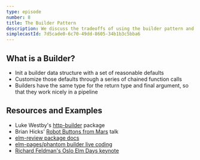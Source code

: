 ```yaml
---
type: episode
number: 8
title: The Builder Pattern
description: We discuss the tradeoffs of using the builder pattern and how to get started with it.
simplecastId: 7d5cade0-6c70-49dd-8605-34b1b3c5bba6
---
```


## What is a Builder?

- Init a builder data structure with a set of reasonable defaults
- Customize those defaults through a series of chained function calls
- Builders have the same type for the return type and final argument, so that they work nicely in a pipeline

## Resources and Examples

- Luke Westby's [http-builder](https://package.elm-lang.org/packages/lukewestby/elm-http-builder/latest/) package
- Brian Hicks' [Robot Buttons from Mars](https://www.youtube.com/watch?v=PDyWP-0H4Zo) talk
- [elm-review package docs](https://package.elm-lang.org/packages/jfmengels/elm-review/latest/)
- [elm-pages/phantom builder live coding](https://www.youtube.com/watch?v=NH4jF0-ZTtY)
- [Richard Feldman's Oslo Elm Days keynote](https://www.youtube.com/watch?v=RN2_NchjrJQ)
